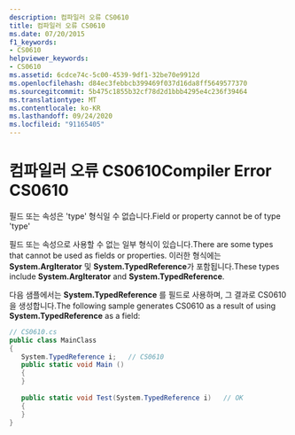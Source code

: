 ```yaml
---
description: 컴파일러 오류 CS0610
title: 컴파일러 오류 CS0610
ms.date: 07/20/2015
f1_keywords:
- CS0610
helpviewer_keywords:
- CS0610
ms.assetid: 6cdce74c-5c00-4539-9df1-32be70e9912d
ms.openlocfilehash: d84ec3febbcb399469f037d16da8ff5649577370
ms.sourcegitcommit: 5b475c1855b32cf78d2d1bbb4295e4c236f39464
ms.translationtype: MT
ms.contentlocale: ko-KR
ms.lasthandoff: 09/24/2020
ms.locfileid: "91165405"
---
```

# <a name="compiler-error-cs0610"></a><span data-ttu-id="e8dbb-103">컴파일러 오류 CS0610</span><span class="sxs-lookup"><span data-stu-id="e8dbb-103">Compiler Error CS0610</span></span>

<span data-ttu-id="e8dbb-104">필드 또는 속성은 'type' 형식일 수 없습니다.</span><span class="sxs-lookup"><span data-stu-id="e8dbb-104">Field or property cannot be of type 'type'</span></span>  
  
 <span data-ttu-id="e8dbb-105">필드 또는 속성으로 사용할 수 없는 일부 형식이 있습니다.</span><span class="sxs-lookup"><span data-stu-id="e8dbb-105">There are some types that cannot be used as fields or properties.</span></span> <span data-ttu-id="e8dbb-106">이러한 형식에는 **System.ArgIterator** 및 **System.TypedReference**가 포함됩니다.</span><span class="sxs-lookup"><span data-stu-id="e8dbb-106">These types include **System.ArgIterator** and **System.TypedReference**.</span></span>  
  
 <span data-ttu-id="e8dbb-107">다음 샘플에서는 **System.TypedReference** 를 필드로 사용하며, 그 결과로 CS0610을 생성합니다.</span><span class="sxs-lookup"><span data-stu-id="e8dbb-107">The following sample generates CS0610 as a result of using **System.TypedReference** as a field:</span></span>  
  
```csharp  
// CS0610.cs  
public class MainClass  
{  
   System.TypedReference i;   // CS0610  
   public static void Main ()  
   {  
   }  
  
   public static void Test(System.TypedReference i)   // OK  
   {  
   }  
}  
```
